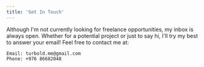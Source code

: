 ```yaml
---
title: 'Get In Touch'
---
```


Although I'm not currently looking for freelance opportunities, my inbox is always open. Whether for a potential project or just to say hi, I'll try my best to answer your email! Feel free to contact me at:

```plaintext
Email: turbold.me@gmail.com
Phone: +976 86682048
```
